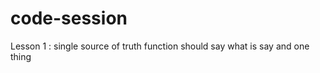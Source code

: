 # code-session
Lesson 1 :
  single source of truth
  function should say what is  say and one thing
